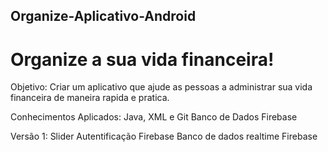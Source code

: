 ## Organize-Aplicativo-Android
# Organize a sua vida financeira!

Objetivo:
Criar um aplicativo que ajude as pessoas a administrar sua vida financeira de maneira rapida e pratica.

Conhecimentos Aplicados:
Java, XML e Git
Banco de Dados Firebase

Versão 1:
Slider
Autentificação Firebase
Banco de dados realtime Firebase
